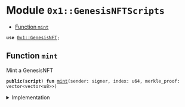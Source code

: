 
<a name="0x1_GenesisNFTScripts"></a>

# Module `0x1::GenesisNFTScripts`



-  [Function `mint`](#0x1_GenesisNFTScripts_mint)


<pre><code><b>use</b> <a href="GenesisNFT.md#0x1_GenesisNFT">0x1::GenesisNFT</a>;
</code></pre>



<a name="0x1_GenesisNFTScripts_mint"></a>

## Function `mint`

Mint a GenesisNFT


<pre><code><b>public</b>(<b>script</b>) <b>fun</b> <a href="GenesisNFT.md#0x1_GenesisNFTScripts_mint">mint</a>(sender: signer, index: u64, merkle_proof: vector&lt;vector&lt;u8&gt;&gt;)
</code></pre>



<details>
<summary>Implementation</summary>


<pre><code><b>public</b>(<b>script</b>) <b>fun</b> <a href="GenesisNFT.md#0x1_GenesisNFTScripts_mint">mint</a>(sender: signer, index: u64, merkle_proof:vector&lt;vector&lt;u8&gt;&gt;) {
    <a href="GenesisNFT.md#0x1_GenesisNFT_mint">GenesisNFT::mint</a>(&sender, index, merkle_proof);
}
</code></pre>



</details>
